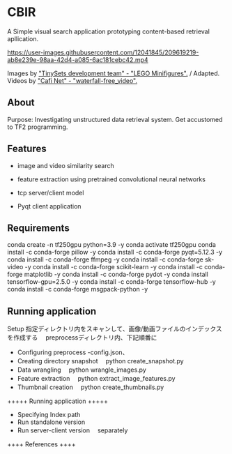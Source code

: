 # CBIR

A Simple visual search application prototyping content-based retrieval apllication.

https://user-images.githubusercontent.com/12041845/209619219-ab8e239e-98aa-42d4-a085-6ac181cebc42.mp4

Images by ["TinySets development team" - "LEGO Minifigures".](https://www.kaggle.com/datasets/ihelon/lego-minifigures-classification) / Adapted. Videos by ["Cafi Net" - "waterfall-free_video".](https://japanism.info/photo-rule.html#rule)

## About

Purpose: Investigating unstructured data retrieval system. Get accustomed to TF2 programming.

## Features

- image and video similarity search

- feature extraction using pretrained convolutional neural networks

- tcp server/client model

- Pyqt client application

## Requirements

conda create -n tf250gpu python=3.9 -y
conda activate tf250gpu
conda install -c conda-forge pillow -y
conda install -c conda-forge pyqt=5.12.3 -y
conda install -c conda-forge ffmpeg -y
conda install -c conda-forge sk-video -y
conda install -c conda-forge scikit-learn -y
conda install -c conda-forge matplotlib -y
conda install -c conda-forge pydot -y
conda install tensorflow-gpu=2.5.0 -y
conda install -c conda-forge tensorflow-hub -y
conda install -c conda-forge msgpack-python -y

## Running application

Setup
  指定ディレクトリ内をスキャンして、画像/動画ファイルのインデックスを作成する
　preprocessディレクトリ内、下記順番に

- Configuring preprocess
  -config.json、
  　
- Creating directory snapshot
  　python create_snapshot.py
- Data wrangling
  　python wrangle_images.py
- Feature extraction
  　python extract_image_features.py
- Thumbnail creation
  　python create_thumbnails.py

+++++ Running application +++++

- Specifying Index path
- Run standalone version
- Run server-client version
  　separately

++++ References ++++
